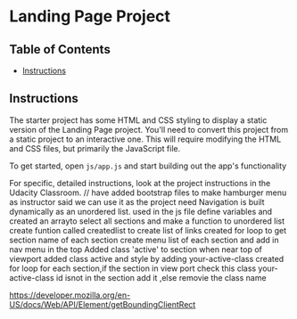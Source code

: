 # Landing Page Project

## Table of Contents

* [Instructions](#instructions)

## Instructions

The starter project has some HTML and CSS styling to display a static version of the Landing Page project. You'll need to convert this project from a static project to an interactive one. This will require modifying the HTML and CSS files, but primarily the JavaScript file.

To get started, open `js/app.js` and start building out the app's functionality

For specific, detailed instructions, look at the project instructions in the Udacity Classroom.
//
have added bootstrap files to make hamburger menu as instructor said we can use it
as the project need Navigation is built dynamically as an unordered list.
used in the js file 
define variables and created an arrayto select all sections and make a function to unordered list
create funtion called createdlist to create list of links
created for loop to get section name of each section 
create menu list of each section and add in nav menu in the top 
Added class 'active' to section when near top of viewport
added class active and style by adding your-active-class
created for loop for each section,if the section in view port check this class your-active-class id isnot in the section add it ,else removie the class name 



https://developer.mozilla.org/en-US/docs/Web/API/Element/getBoundingClientRect